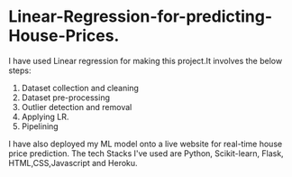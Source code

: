 # Linear-Regression-for-predicting-House-Prices.

I have used Linear regression for making this project.It involves the below steps:
  1) Dataset collection and cleaning
  2) Dataset pre-processing
  3) Outlier detection and removal
  4) Applying LR.
  5) Pipelining

I have also deployed my ML model onto a live website for real-time house price prediction.
The tech Stacks I've used are Python, Scikit-learn, Flask, HTML,CSS,Javascript and Heroku.
